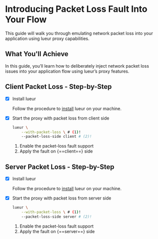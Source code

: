 # Introducing Packet Loss Fault Into Your Flow

This guide will walk you through emulating network packet loss into your
application using lueur proxy capabilities.

## What You'll Achieve

In this guide, you’ll learn how to deliberately inject network packet loss
issues into your application flow using lueur’s proxy features.

## Client Packet Loss - Step-by-Step

-   [X] Install lueur
    
    Follow the procedure to [install](../tutorials/install/) lueur on your
    machine.

-   [X] Start the proxy with packet loss from client side

    ```bash
    lueur \
        --with-packet-loss \ # (1)!
        --packet-loss-side client # (2)!
    ```

    1.  Enable the packet-loss fault support
    2.  Apply the fault on {==client==} side

## Server Packet Loss - Step-by-Step

-   [X] Install lueur
    
    Follow the procedure to [install](../tutorials/install/) lueur on your
    machine.

-   [X] Start the proxy with packet loss from server side

    ```bash
    lueur \
        --with-packet-loss \ # (1)!
        --packet-loss-side server # (2)!
    ```

    1.  Enable the packet-loss fault support
    2.  Apply the fault on {==server==} side
